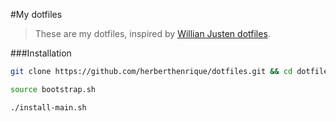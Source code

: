 #My dotfiles

> These are my dotfiles, inspired by [Willian Justen dotfiles](https://github.com/willianjusten/dotfiles).

###Installation

```bash
git clone https://github.com/herberthenrique/dotfiles.git && cd dotfiles

source bootstrap.sh

./install-main.sh
```

